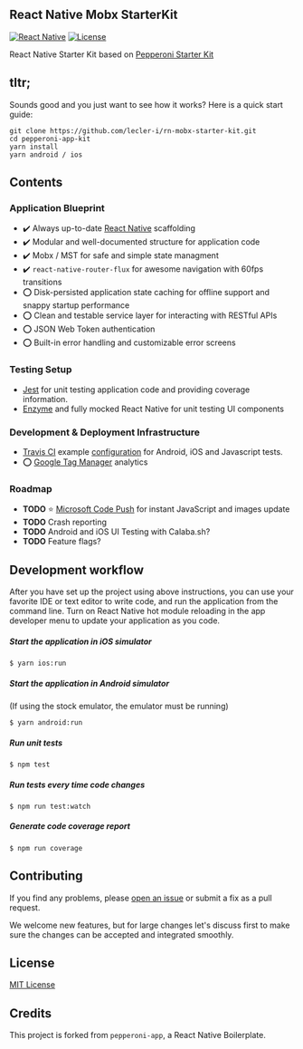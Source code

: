 ## React Native Mobx StarterKit
[![React Native](https://img.shields.io/badge/react%20native-0.49.3-brightgreen.svg)](https://github.com/facebook/react-nati)
[![License](https://img.shields.io/github/license/mashape/apistatus.svg?maxAge=2592000)](https://github.com/futurice/pepperoni-app-kit/blob/master/LICENSE)

React Native Starter Kit based on [Pepperoni Starter Kit](http://getpepperoni.com)

## tltr;

Sounds good and you just want to see how it works? Here is a quick start guide:

```
git clone https://github.com/lecler-i/rn-mobx-starter-kit.git
cd pepperoni-app-kit
yarn install
yarn android / ios
```

## Contents

### Application Blueprint

* :heavy_check_mark: Always up-to-date [React Native](https://facebook.github.io/react-native/) scaffolding
* :heavy_check_mark: Modular and well-documented structure for application code
* :heavy_check_mark: Mobx / MST for safe and simple state managment
* :heavy_check_mark: `react-native-router-flux` for awesome navigation with 60fps transitions
* :o: Disk-persisted application state caching for offline support and snappy startup performance
* :o: Clean and testable service layer for interacting with RESTful APIs
* :o: JSON Web Token authentication
* :o: Built-in error handling and customizable error screens

### Testing Setup

* [Jest](https://facebook.github.io/jest/) for unit testing application code and providing coverage information.
* [Enzyme](https://github.com/airbnb/enzyme) and fully mocked React Native for unit testing UI components

### Development & Deployment Infrastructure

* [Travis CI](https://travis-ci.org/futurice/pepperoni-app-kit) example [configuration](https://github.com/futurice/pepperoni-app-kit/blob/master/.travis.yml) for Android, iOS and Javascript tests.
* :o: [Google Tag Manager](https://www.google.com/analytics/tag-manager/) analytics


### Roadmap

* **TODO** :star: [Microsoft Code Push](http://microsoft.github.io/code-push) for instant JavaScript and images update
* **TODO** Crash reporting
* **TODO** Android and iOS UI Testing with Calaba.sh?
* **TODO** Feature flags?

## Development workflow

After you have set up the project using above instructions, you can use your favorite IDE or text editor to write code, and run the application from the command line. Turn on React Native hot module reloading in the app developer menu to update your application as you code.

##### Start the application in iOS simulator
```
$ yarn ios:run
```

##### Start the application in Android simulator
(If using the stock emulator, the emulator must be running)
```
$ yarn android:run
```

##### Run unit tests
```
$ npm test
```

##### Run tests every time code changes
```
$ npm run test:watch
```

##### Generate code coverage report
```
$ npm run coverage
```

## Contributing

If you find any problems, please [open an issue](https://github.com/futurice/pepperoni-app-kit/issues/new) or submit a fix as a pull request.

We welcome new features, but for large changes let's discuss first to make sure the changes can be accepted and integrated smoothly.

## License

[MIT License](LICENSE)

## Credits

This project is forked from `pepperoni-app`, a React Native Boilerplate.
